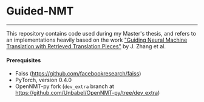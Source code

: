 # Guided-NMT

---

This repository contains code used during my Master's thesis, and refers to an implementations heavily based on the work ["Guiding Neural Machine Translation with Retrieved Translation Pieces"](https://arxiv.org/abs/1804.02559) by J. Zhang et al.

#### Prerequisites

- Faiss (https://github.com/facebookresearch/faiss)
- PyTorch, version 0.4.0
- OpenNMT-py fork (`dev_extra` branch at https://github.com/Unbabel/OpenNMT-py/tree/dev_extra)

